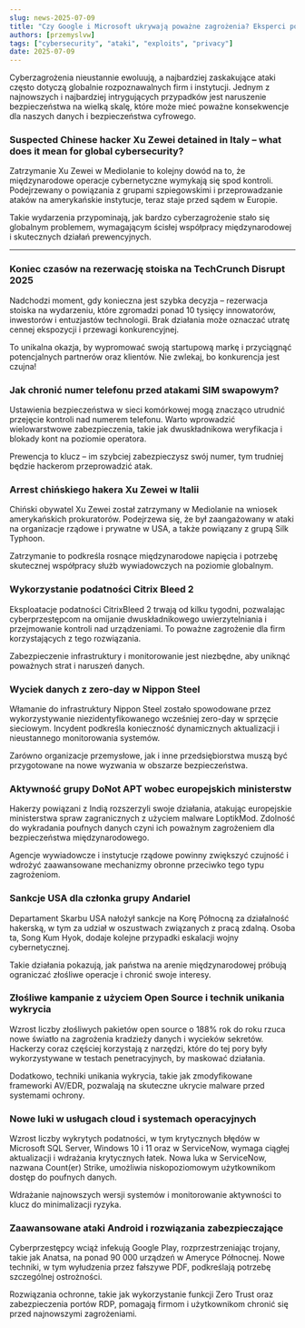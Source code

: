 ```yaml
---
slug: news-2025-07-09
title: "Czy Google i Microsoft ukrywają poważne zagrożenia? Eksperci podnoszą alarm!"
authors: [przemyslvw]
tags: ["cybersecurity", "ataki", "exploits", "privacy"]
date: 2025-07-09
---
```


Cyberzagrożenia nieustannie ewoluują, a najbardziej zaskakujące ataki często dotyczą globalnie rozpoznawalnych firm i instytucji. Jednym z najnowszych i najbardziej intrygujących przypadków jest naruszenie bezpieczeństwa na wielką skalę, które może mieć poważne konsekwencje dla naszych danych i bezpieczeństwa cyfrowego.
<!-- truncate -->
### Suspected Chinese hacker Xu Zewei detained in Italy – what does it mean for global cybersecurity?

Zatrzymanie Xu Zewei w Mediolanie to kolejny dowód na to, że międzynarodowe operacje cybernetyczne wymykają się spod kontroli. Podejrzewany o powiązania z grupami szpiegowskimi i przeprowadzanie ataków na amerykańskie instytucje, teraz staje przed sądem w Europie.

Takie wydarzenia przypominają, jak bardzo cyberzagrożenie stało się globalnym problemem, wymagającym ścisłej współpracy międzynarodowej i skutecznych działań prewencyjnych.


---

### Koniec czasów na rezerwację stoiska na TechCrunch Disrupt 2025

Nadchodzi moment, gdy konieczna jest szybka decyzja – rezerwacja stoiska na wydarzeniu, które zgromadzi ponad 10 tysięcy innowatorów, inwestorów i entuzjastów technologii. Brak działania może oznaczać utratę cennej ekspozycji i przewagi konkurencyjnej.

To unikalna okazja, by wypromować swoją startupową markę i przyciągnąć potencjalnych partnerów oraz klientów. Nie zwlekaj, bo konkurencja jest czujna!


### Jak chronić numer telefonu przed atakami SIM swapowym?

Ustawienia bezpieczeństwa w sieci komórkowej mogą znacząco utrudnić przejęcie kontroli nad numerem telefonu. Warto wprowadzić wielowarstwowe zabezpieczenia, takie jak dwuskładnikowa weryfikacja i blokady kont na poziomie operatora.

Prewencja to klucz – im szybciej zabezpieczysz swój numer, tym trudniej będzie hackerom przeprowadzić atak.


### Arrest chińskiego hakera Xu Zewei w Italii

Chiński obywatel Xu Zewei został zatrzymany w Mediolanie na wniosek amerykańskich prokuratorów. Podejrzewa się, że był zaangażowany w ataki na organizacje rządowe i prywatne w USA, a także powiązany z grupą Silk Typhoon.

Zatrzymanie to podkreśla rosnące międzynarodowe napięcia i potrzebę skutecznej współpracy służb wywiadowczych na poziomie globalnym.


### Wykorzystanie podatności Citrix Bleed 2

Eksploatacje podatności CitrixBleed 2 trwają od kilku tygodni, pozwalając cyberprzestępcom na omijanie dwuskładnikowego uwierzytelniania i przejmowanie kontroli nad urządzeniami. To poważne zagrożenie dla firm korzystających z tego rozwiązania.

Zabezpieczenie infrastruktury i monitorowanie jest niezbędne, aby uniknąć poważnych strat i naruszeń danych.


### Wyciek danych z zero-day w Nippon Steel

Włamanie do infrastruktury Nippon Steel zostało spowodowane przez wykorzystywanie niezidentyfikowanego wcześniej zero-day w sprzęcie sieciowym. Incydent podkreśla konieczność dynamicznych aktualizacji i nieustannego monitorowania systemów.

Zarówno organizacje przemysłowe, jak i inne przedsiębiorstwa muszą być przygotowane na nowe wyzwania w obszarze bezpieczeństwa.


### Aktywność grupy DoNot APT wobec europejskich ministerstw

Hakerzy powiązani z Indią rozszerzyli swoje działania, atakując europejskie ministerstwa spraw zagranicznych z użyciem malware LoptikMod. Zdolność do wykradania poufnych danych czyni ich poważnym zagrożeniem dla bezpieczeństwa międzynarodowego.

Agencje wywiadowcze i instytucje rządowe powinny zwiększyć czujność i wdrożyć zaawansowane mechanizmy obronne przeciwko tego typu zagrożeniom.


### Sankcje USA dla członka grupy Andariel

Departament Skarbu USA nałożył sankcje na Korę Północną za działalność hakerską, w tym za udział w oszustwach związanych z pracą zdalną. Osoba ta, Song Kum Hyok, dodaje kolejne przypadki eskalacji wojny cybernetycznej.

Takie działania pokazują, jak państwa na arenie międzynarodowej próbują ograniczać złośliwe operacje i chronić swoje interesy.


### Złośliwe kampanie z użyciem Open Source i technik unikania wykrycia

Wzrost liczby złośliwych pakietów open source o 188% rok do roku rzuca nowe światło na zagrożenia kradzieży danych i wycieków sekretów. Hackerzy coraz częściej korzystają z narzędzi, które do tej pory były wykorzystywane w testach penetracyjnych, by maskować działania.

Dodatkowo, techniki unikania wykrycia, takie jak zmodyfikowane frameworki AV/EDR, pozwalają na skuteczne ukrycie malware przed systemami ochrony.


### Nowe luki w usługach cloud i systemach operacyjnych

Wzrost liczby wykrytych podatności, w tym krytycznych błędów w Microsoft SQL Server, Windows 10 i 11 oraz w ServiceNow, wymaga ciągłej aktualizacji i wdrażania krytycznych łatek. Nowa luka w ServiceNow, nazwana Count(er) Strike, umożliwia niskopoziomowym użytkownikom dostęp do poufnych danych.

Wdrażanie najnowszych wersji systemów i monitorowanie aktywności to klucz do minimalizacji ryzyka.


### Zaawansowane ataki Android i rozwiązania zabezpieczające

Cyberprzestępcy wciąż infekują Google Play, rozprzestrzeniając trojany, takie jak Anatsa, na ponad 90 000 urządzeń w Ameryce Północnej. Nowe techniki, w tym wyłudzenia przez fałszywe PDF, podkreślają potrzebę szczególnej ostrożności.

Rozwiązania ochronne, takie jak wykorzystanie funkcji Zero Trust oraz zabezpieczenia portów RDP, pomagają firmom i użytkownikom chronić się przed najnowszymi zagrożeniami.



